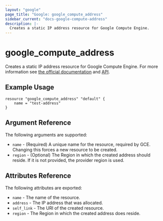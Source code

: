 ```yaml
---
layout: "google"
page_title: "Google: google_compute_address"
sidebar_current: "docs-google-compute-address"
description: |-
  Creates a static IP address resource for Google Compute Engine.
---
```


# google\_compute\_address

Creates a static IP address resource for Google Compute Engine.  For more information see
[the official documentation](https://cloud.google.com/compute/docs/instances-and-network) and
[API](https://cloud.google.com/compute/docs/reference/latest/addresses).


## Example Usage

```
resource "google_compute_address" "default" {
	name = "test-address"
}
```

## Argument Reference

The following arguments are supported:

* `name` - (Required) A unique name for the resource, required by GCE.
    Changing this forces a new resource to be created.
* `region` - (Optional) The Region in which the created address should reside. 
    If it is not provided, the provider region is used. 

## Attributes Reference

The following attributes are exported:

* `name` - The name of the resource.
* `address` - The IP address that was allocated.
* `self_link` - The URI of the created resource.
* `region` - The Region in which the created address does reside.
